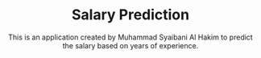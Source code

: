 <h1 align="center">Salary Prediction</h1>
<p align="center">This is an application created by Muhammad Syaibani Al Hakim to predict the salary based on years of experience.</p>